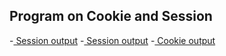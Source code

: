 
##  Program on Cookie and Session


-[ Session output](https://github.com/Keerthana2M/java/blob/main/Lab7-cookie-session/SessionManagement/session1_output.png)
-[ Session output](https://github.com/Keerthana2M/java/blob/main/Lab7-cookie-session/SessionManagement/session2_output.png)
-[ Cookie output](https://github.com/Keerthana2M/java/blob/main/Lab7-cookie-session/CookieManagement/cookie_output.png)





